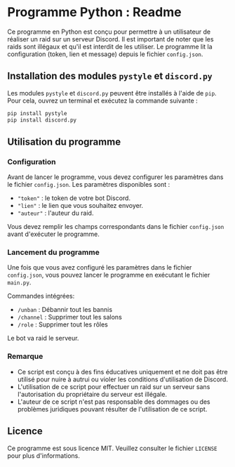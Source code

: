 # Programme Python : Readme

Ce programme en Python est conçu pour permettre à un utilisateur de réaliser un raid sur un serveur Discord. Il est important de noter que les raids sont illégaux et qu'il est interdit de les utiliser. Le programme lit la configuration (token, lien et message) depuis le fichier `config.json`.

## Installation des modules `pystyle` et `discord.py`

Les modules `pystyle` et `discord.py` peuvent être installés à l'aide de `pip`. Pour cela, ouvrez un terminal et exécutez la commande suivante :

```bash
pip install pystyle
pip install discord.py
```

## Utilisation du programme

### Configuration

Avant de lancer le programme, vous devez configurer les paramètres dans le fichier `config.json`. Les paramètres disponibles sont :

- `"token"` : le token de votre bot Discord.
- `"lien"` : le lien que vous souhaitez envoyer.
- `"auteur"` : l'auteur du raid.

Vous devez remplir les champs correspondants dans le fichier `config.json` avant d'exécuter le programme.

### Lancement du programme

Une fois que vous avez configuré les paramètres dans le fichier `config.json`, vous pouvez lancer le programme en exécutant le fichier `main.py`.

Commandes intégrées:
- `/unban` : Débannir tout les bannis
- `/channel` : Supprimer tout les salons
- `/role` : Supprimer tout les rôles

Le bot va raid le serveur.

### Remarque

- Ce script est conçu à des fins éducatives uniquement et ne doit pas être utilisé pour nuire à autrui ou violer les conditions d'utilisation de Discord.
- L'utilisation de ce script pour effectuer un raid sur un serveur sans l'autorisation du propriétaire du serveur est illégale.
- L'auteur de ce script n'est pas responsable des dommages ou des problèmes juridiques pouvant résulter de l'utilisation de ce script.

## Licence

Ce programme est sous licence MIT. Veuillez consulter le fichier `LICENSE` pour plus d'informations.
